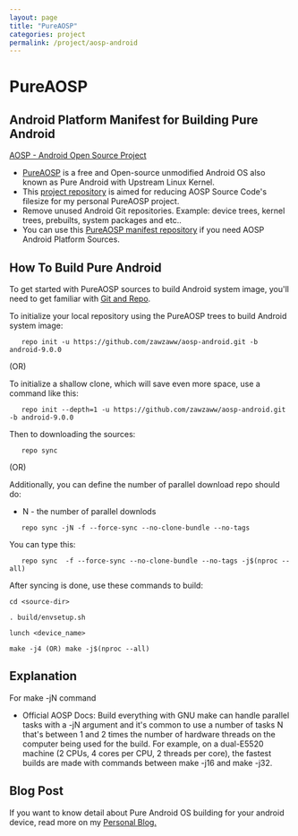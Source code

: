 ```yaml
---
layout: page
title: "PureAOSP"
categories: project
permalink: /project/aosp-android
---
```


# PureAOSP
## Android Platform Manifest for Building Pure Android

[AOSP - Android Open Source Project](https://source.android.com)
- [PureAOSP](https://android.googlesource.com) is a free and Open-source unmodified Android OS also known as Pure Android with Upstream Linux Kernel.
- This [project repository](https://github.com/zawzaww/aosp-android) is aimed for reducing AOSP Source Code's filesize for my personal PureAOSP project.
- Remove unused Android Git repositories. Example: device trees, kernel trees, prebuilts, system packages and etc..
- You can use this [PureAOSP manifest repository](https://github.com/zawzaww/aosp-android) if you need AOSP Android Platform Sources.

## How To Build Pure Android
To get started with PureAOSP sources to build Android system image, you'll need to get
familiar with [Git and Repo](https://source.android.com/setup/build/downloading#installing-repo).

To initialize your local repository using the PureAOSP trees to build Android system image:

```
   repo init -u https://github.com/zawzaww/aosp-android.git -b android-9.0.0
```

(OR)

To initialize a shallow clone, which will save even more space, use a command like this:

```
   repo init --depth=1 -u https://github.com/zawzaww/aosp-android.git -b android-9.0.0
```

Then to downloading the sources:

```
   repo sync
```

 (OR)

Additionally, you can define the number of parallel download repo should do:
- N - the number of parallel downlods

```
   repo sync -jN -f --force-sync --no-clone-bundle --no-tags
```

You can type this:

```
   repo sync  -f --force-sync --no-clone-bundle --no-tags -j$(nproc --all)
```

After syncing is done, use these commands to build:

```
cd <source-dir>

. build/envsetup.sh

lunch <device_name>

make -j4 (OR) make -j$(nproc --all)
```

## Explanation 
For make -jN command
- Official AOSP Docs: Build everything with GNU make can handle parallel tasks with a -jN argument and it's common to use a number of tasks N that's between 1 and 2 times the number of hardware threads on the computer being used for the build. For example, on a dual-E5520 machine (2 CPUs, 4 cores per CPU, 2 threads per core), the fastest builds are made with commands between make -j16 and make -j32.

## Blog Post
If you want to know detail about Pure Android OS building for your android device, read more on my [Personal Blog.](https://zawzaww.github.io/blog/how-to/build-pure-android)
